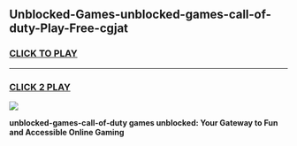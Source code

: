 
## Unblocked-Games-unblocked-games-call-of-duty-Play-Free-cgjat
<h3>
<a href="https://premium76.site?title=unblocked-games-call-of-duty&ref=10A">CLICK TO PLAY</a></h3>
<hr>

<h3>
<a href="https://premium76.site?title=unblocked-games-call-of-duty&ref=10A">CLICK 2 PLAY</a>
  
</h3>

<a href="https://premium76.site?title=unblocked-games-call-of-duty&ref=10A"><img src="https://clearcache.store/games.png"></a>


**unblocked-games-call-of-duty games unblocked: Your Gateway to Fun and Accessible Online Gaming**

